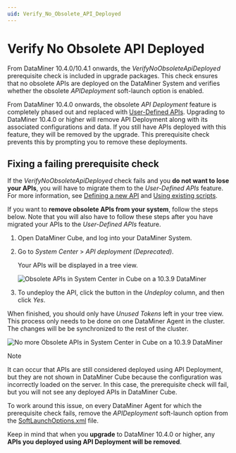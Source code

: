 ```yaml
---
uid: Verify_No_Obsolete_API_Deployed
---
```


# Verify No Obsolete API Deployed

From DataMiner 10.4.0/10.4.1 onwards<!--RN 37825-->, the *VerifyNoObsoleteApiDeployed* prerequisite check is included in upgrade packages. This check ensures that no obsolete APIs are deployed on the DataMiner System and verifies whether the obsolete *APIDeployment* soft-launch option is enabled.

From DataMiner 10.4.0 onwards, the obsolete *API Deployment* feature is completely phased out and replaced with [User-Defined APIs](xref:UD_APIs). Upgrading to DataMiner 10.4.0 or higher will remove API Deployment along with its associated configurations and data. If you still have APIs deployed with this feature, they will be removed by the upgrade. This prerequisite check prevents this by prompting you to remove these deployments.

## Fixing a failing prerequisite check

If the *VerifyNoObsoleteApiDeployed* check fails and you **do not want to lose your APIs**, you will have to migrate them to the *User-Defined APIs* feature. For more information, see [Defining a new API](xref:UD_APIs_Define_New_API) and [Using existing scripts](xref:UD_APIs_Using_existing_scripts).

If you want to **remove obsolete APIs from your system**, follow the steps below. Note that you will also have to follow these steps after you have migrated your APIs to the *User-Defined APIs* feature.

1. Open DataMiner Cube, and log into your DataMiner System.

1. Go to *System Center* > *API deployment (Deprecated)*.

   Your APIs will be displayed in a tree view.

   ![Obsolete APIs in System Center in Cube on a 10.3.9 DataMiner](~/user-guide/images/UDAPIS_Migration_1.jpg)

1. To undeploy the API, click the button in the *Undeploy* column, and then click *Yes*.

When finished, you should only have *Unused Tokens* left in your tree view. This process only needs to be done on one DataMiner Agent in the cluster. The changes will be be synchronized to the rest of the cluster.

![No more Obsolete APIs in System Center in Cube on a 10.3.9 DataMiner](~/user-guide/images/UDAPIS_Migration_2.jpg)

> [!NOTE]
> It can occur that APIs are still considered deployed using API Deployment, but they are not shown in DataMiner Cube because the configuration was incorrectly loaded on the server. In this case, the prerequisite check will fail, but you will not see any deployed APIs in DataMiner Cube.
>
> To work around this issue, on every DataMiner Agent for which the prerequisite check fails, remove the *APIDeployment* soft-launch option from the [SoftLaunchOptions.xml](xref:Overview_of_Soft_Launch_Options) file.
>
> Keep in mind that when you **upgrade** to DataMiner 10.4.0 or higher, any **APIs you deployed using API Deployment will be removed**.